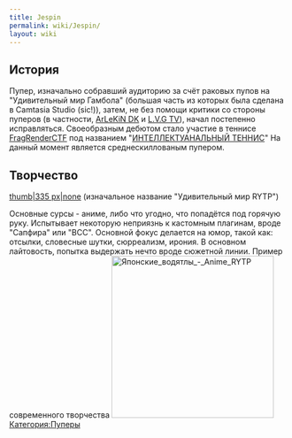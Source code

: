 ```yaml
---
title: Jespin
permalink: wiki/Jespin/
layout: wiki
---
```


## История

Пупер, изначально собравший аудиторию за счёт раковых пупов на
"Удивительный мир Гамбола" (большая часть из которых была сделана в
Camtasia Studio (sic!)), затем, не без помощи критики со стороны пуперов
(в частности, [ArLeKiN DK](/wiki/ArLeKiN_DK "wikilink") и [L.V.G
TV](/wiki/L.V.G_TV "wikilink")), начал постепенно исправляться. Своеобразным
дебютом стало участие в теннисе
[FragRenderCTF](/wiki/FragRenderCTF "wikilink") под названием
"[ИНТЕЛЛЕКТУАНАЛЬНЫЙ
ТЕННИС](https://www.youtube.com/watch?v=mJPT_hhx2Vg)" На данный момент
является среднескиллованым пупером.

## Творчество

[thumb\|335 px\|none](Файл:Shit_1 "wikilink") (изначальное название
"Удивительный мир RYTP")

Основные сурсы - аниме, либо что угодно, что попадётся под горячую руку.
Испытывает некоторую неприязнь к кастомным плагинам, вроде "Сапфира" или
"BCC". Основной фокус делается на юмор, такой как: отсылки, словесные
шутки, сюрреализм, ирония. В основном лайтовость, попытка выдержать
нечто вроде сюжетной линии. Пример современного творчества
<img src="Японские_водятлы_-_Anime_RYTP" title="fig:Японские_водятлы_-_Anime_RYTP" width="293" height="293" alt="Японские_водятлы_-_Anime_RYTP" />
[Категория:Пуперы](Категория:Пуперы "wikilink")
